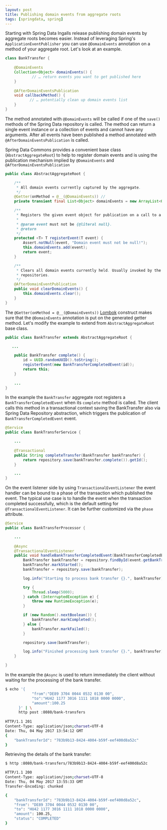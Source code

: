 ```yaml
---
layout: post
title: Publishing domain events from aggregate roots
tags: [springdata, spring]
---
```


Starting with Spring Data Ingalls release publishing domain events by aggregate roots becomes easier. Instead of leveraging Spring's `ApplicationEventPublisher` you can use `@DomainEvents` annotation on a method of your aggregate root.
Let's look at an example.

```java
class BankTransfer {
    
    @DomainEvents 
    Collection<Object> domainEvents() {
            // … return events you want to get published here
    }
    
    @AfterDomainEventsPublication 
    void callbackMethod() {
           // … potentially clean up domain events list
    }
}
```

The method annotated with `@DomainEvents` will be called if one of the `save()` methods of the Spring Data repository is called. The method can return a single event instance or a collection of events and cannot have any arguments. After all events have been published a method annotated with `@AfterDomainEventsPublication` is called.

Spring Data Commons provides a convenient base class (`AbstractAggregateRoot`) to help to register domain events and is using the publication mechanism implied by `@DomainEvents` and `@AfterDomainEventsPublication`   
  
```java
public class AbstractAggregateRoot {

	/**
	 * All domain events currently captured by the aggregate.
	 */
	@Getter(onMethod = @__(@DomainEvents)) //
	private transient final List<Object> domainEvents = new ArrayList<Object>();

	/**
	 * Registers the given event object for publication on a call to a Spring Data repository's save method.
	 * 
	 * @param event must not be {@literal null}.
	 * @return
	 */
	protected <T> T registerEvent(T event) {
		Assert.notNull(event, "Domain event must not be null!");
		this.domainEvents.add(event);
		return event;
	}

	/**
	 * Clears all domain events currently held. Usually invoked by the infrastructure in place in Spring Data
	 * repositories.
	 */
	@AfterDomainEventPublication
	public void clearDomainEvents() {
		this.domainEvents.clear();
	}
}
```

The `@Getter(onMethod = @__(@DomainEvents))` [Lombok](https://projectlombok.org/) construct makes sure that the `@DomainEvents` annotation is put on the generated getter method. Let's modify the example to extend from `AbstractAggregateRoot` base class.
  
```java
public class BankTransfer extends AbstractAggregateRoot {

   ...

    public BankTransfer complete() {
        id = UUID.randomUUID().toString();
        registerEvent(new BankTransferCompletedEvent(id));
        return this;
    }
    
    ...
}
```

In the example the `BankTransfer` aggregate root registers a `BankTransferCompletedEvent` when its `complete` method is called.
The client calls this method in a transactional context saving the BankTransfer also via Spring Data Repository abstraction, which triggers the publication of `BankTransferCompletedEvent` event.

```java
@Service
public class BankTransferService {

    ...
    
    @Transactional
    public String completeTransfer(BankTransfer bankTransfer) {
        return repository.save(bankTransfer.complete()).getId();
    }

    ...
}
```

On the event listener side by using `TransactionalEventListener` the event handler can be bound to a phase of the transaction which published the event. The typical use case is to handle the event when the transaction completed successfully, which is the default setting for `@TransactionalEventListener`. It can be further customized via the `phase` attribute. 

```java
@Service
public class BankTransferProcessor {

    ...
    
    @Async
    @TransactionalEventListener
    public void handleBankTransferCompletedEvent(BankTransferCompletedEvent event) {
        BankTransfer bankTransfer = repository.findById(event.getBankTransferId());
        bankTransfer.markStarted();
        bankTransfer = repository.save(bankTransfer);

        log.info("Starting to process bank transfer {}.", bankTransfer);

        try {
            Thread.sleep(5000);
        } catch (InterruptedException e) {
            throw new RuntimeException(e);
        }

        if (new Random().nextBoolean()) {
            bankTransfer.markCompleted();
        } else {
            bankTransfer.markFailed();
        }

        repository.save(bankTransfer);

        log.info("Finished processing bank transfer {}.", bankTransfer);
    }

}
``` 

In the example the `@Async` is used to return immediately the client without waiting for the processing of the bank transfer.   
  
```bash
$ echo '{
            "from":"DE89 3704 0044 0532 0130 00",
            "to":"HU42 1177 3016 1111 1018 0000 0000",
            "amount":100.25
      }' | \
      http post :8080/bank-transfers
     
HTTP/1.1 201
Content-Type: application/json;charset=UTF-8
Date: Thu, 04 May 2017 13:54:12 GMT      
{
    "bankTransferId": "783b9b13-8424-4004-b59f-eef400d8a52c"
}      
```

Retrieving the details of the bank transfer:

```bash
$ http :8080/bank-transfers/783b9b13-8424-4004-b59f-eef400d8a52c

HTTP/1.1 200
Content-Type: application/json;charset=UTF-8
Date: Thu, 04 May 2017 13:55:33 GMT
Transfer-Encoding: chunked

{
    "bankTransferId": "783b9b13-8424-4004-b59f-eef400d8a52c",
    "from": "DE89 3704 0044 0532 0130 00",
    "to": "HU42 1177 3016 1111 1018 0000 0000",  
    "amount": 100.25,
    "status": "COMPLETED"
}
```



